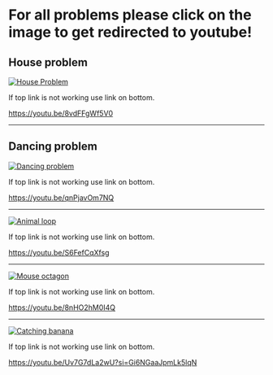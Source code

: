 # For all problems please click on the image to get redirected to youtube!

## House problem 
[![House Problem](https://github.com/Omeggos/EDS124BR/assets/105466539/a5f9d214-07ba-4dd4-9190-a6a71dedb26c)](https://youtu.be/8vdFFgWf5V0)


If top link is not working use link on bottom. 

https://youtu.be/8vdFFgWf5V0

---

## Dancing problem

[![Dancing problem](https://github.com/Omeggos/EDS124BR/assets/105466539/61ee167e-bbfd-41f0-a542-84b9d7b6da23)](https://youtu.be/6ku96RXZCuM)

If top link is not working use link on bottom.

https://youtu.be/qnPjavOm7NQ

---

[![Animal loop](https://github.com/Omeggos/EDS124BR/assets/105466539/ab901a6d-5f7b-472b-ac48-158292334926)](https://youtu.be/frSIJ7d-yP0)

If top link is not working use link on bottom.

https://youtu.be/S6FefCqXfsg

---

[![Mouse octagon](https://github.com/user-attachments/assets/098fe810-0a41-4f64-84c9-90c8faa464c7)](https://youtu.be/8nHO2hM0I4Q)

If top link is not working use link on bottom.

https://youtu.be/8nHO2hM0I4Q

---

[![Catching banana](https://github.com/user-attachments/assets/cb736b1c-12f0-46bc-9e7f-bc3c5e397c10)](https://youtu.be/Uv7G7dLa2wU?si=Gi6NGaaJpmLk5lqN)

If top link is not working use link on bottom.

https://youtu.be/Uv7G7dLa2wU?si=Gi6NGaaJpmLk5lqN

